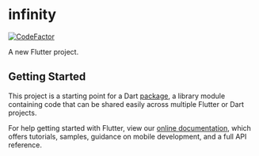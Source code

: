 # infinity

[![CodeFactor](https://www.codefactor.io/repository/github/knezzz/break_infinity/badge?s=6ff5ffd372b8e0e7ea56c4914eb666bcd9a8a88b)](https://www.codefactor.io/repository/github/knezzz/break_infinity)

A new Flutter project.

## Getting Started

This project is a starting point for a Dart
[package](https://flutter.dev/developing-packages/),
a library module containing code that can be shared easily across
multiple Flutter or Dart projects.

For help getting started with Flutter, view our 
[online documentation](https://flutter.dev/docs), which offers tutorials, 
samples, guidance on mobile development, and a full API reference.

